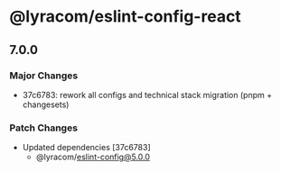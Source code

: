 # @lyracom/eslint-config-react

## 7.0.0

### Major Changes

- 37c6783: rework all configs and technical stack migration (pnpm + changesets)

### Patch Changes

- Updated dependencies [37c6783]
  - @lyracom/eslint-config@5.0.0
